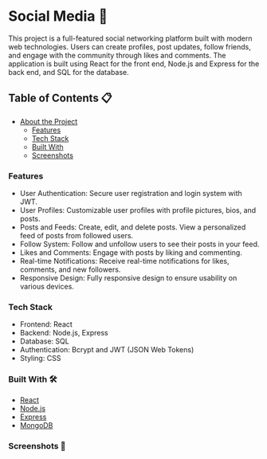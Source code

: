 # Social Media 🚀

This project is a full-featured social networking platform built with modern web technologies. Users can create profiles, post updates, follow friends, and engage with the community through likes and comments. The application is built using React for the front end, Node.js and Express for the back end, and SQL for the database.

## Table of Contents 📋
- [About the Project](#about-the-project)
  - [Features](#features)
  - [Tech Stack](#tech-stack)
  - [Built With](#built-with)
  - [Screenshots](#screenshots)

### Features
- User Authentication: Secure user registration and login system with JWT.
- User Profiles: Customizable user profiles with profile pictures, bios, and posts.
- Posts and Feeds: Create, edit, and delete posts. View a personalized feed of posts from followed users.
- Follow System: Follow and unfollow users to see their posts in your feed.
- Likes and Comments: Engage with posts by liking and commenting.
- Real-time Notifications: Receive real-time notifications for likes, comments, and new followers.
- Responsive Design: Fully responsive design to ensure usability on various devices.

### Tech Stack
- Frontend: React
- Backend: Node.js, Express
- Database: SQL
- Authentication: Bcrypt and JWT (JSON Web Tokens)
- Styling: CSS

### Built With 🛠️
- [React](https://reactjs.org/)
- [Node.js](https://nodejs.org/)
- [Express](https://expressjs.com/)
- [MongoDB](https://www.mongodb.com/)

### Screenshots 📸


